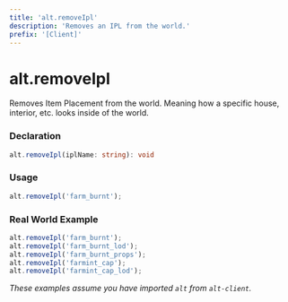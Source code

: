 ```yaml
---
title: 'alt.removeIpl'
description: 'Removes an IPL from the world.'
prefix: '[Client]'
---
```


# alt.removeIpl

Removes Item Placement from the world. Meaning how a specific house, interior, etc. looks inside of the world.

### Declaration

```typescript
alt.removeIpl(iplName: string): void
```

### Usage

```js
alt.removeIpl('farm_burnt');
```

### Real World Example

```js
alt.removeIpl('farm_burnt');
alt.removeIpl('farm_burnt_lod');
alt.removeIpl('farm_burnt_props');
alt.removeIpl('farmint_cap');
alt.removeIpl('farmint_cap_lod');
```

_These examples assume you have imported `alt` from `alt-client`._